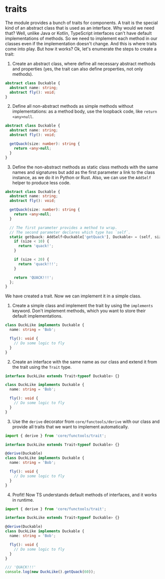 # traits

The module provides a bunch of traits for components. A trait is the special kind of an abstract class that is used as an interface.
Why would we need that? Well, unlike Java or Kotlin, TypeScript interfaces can't have default implementations of methods.
So we need to implement each method in our classes even if the implementation doesn't change.
And this is where traits come into play. But how it works? Ok, let's enumerate the steps to create a trait:

1. Create an abstract class, where define all necessary abstract methods and properties (yes, the trait can also define properties,
   not only methods).

  ```typescript
  abstract class Duckable {
    abstract name: string;
    abstract fly(): void;
  }
  ```

2. Define all non-abstract methods as simple methods without implementations: as a method body, use the loopback code,
   like `return <any>null`.

  ```typescript
  abstract class Duckable {
    abstract name: string;
    abstract fly(): void;

    getQuack(size: number): string {
      return <any>null;
    }
  }
  ```

3. Define the non-abstract methods as static class methods with the same names and signatures but add as the first parameter
   a link to the class instance, as we do it in Python or Rust. Also, we can use the `AddSelf` helper to produce less code.

  ```typescript
  abstract class Duckable {
    abstract name: string;
    abstract fly(): void;

    getQuack(size: number): string {
      return <any>null;
    }

    // The first parameter provides a method to wrap.
    // The second parameter declares which type has `self`.
    static getQuack: AddSelf<Duckable['getQuack'], Duckable> = (self, size) => {
      if (size < 10) {
        return 'quack!';
      }

      if (size < 20) {
        return 'quack!!!';
      }

      return 'QUACK!!!';
    };
  }
  ```

We have created a trait. Now we can implement it in a simple class.

1. Create a simple class and implement the trait by using the `implements` keyword.
   Don't implement methods, which you want to store their default implementations.

  ```typescript
  class DuckLike implements Duckable {
    name: string = 'Bob';

    fly(): void {
      // Do some logic to fly
    }
  }
  ```

2. Create an interface with the same name as our class and extend it from the trait using the `Trait` type.

  ```typescript
  interface DuckLike extends Trait<typeof Duckable> {}

  class DuckLike implements Duckable {
    name: string = 'Bob';

    fly(): void {
      // Do some logic to fly
    }
  }
  ```

3. Use the `derive` decorator from `core/functools/derive` with our class and provide all traits that we want to implement automatically.

  ```typescript
  import { derive } from 'core/functools/trait';

  interface DuckLike extends Trait<typeof Duckable> {}

  @derive(Duckable)
  class DuckLike implements Duckable {
    name: string = 'Bob';

    fly(): void {
      // Do some logic to fly
    }
  }
  ```

4. Profit! Now TS understands default methods of interfaces, and it works in runtime.

  ```typescript
  import { derive } from 'core/functools/trait';

  interface DuckLike extends Trait<typeof Duckable> {}

  @derive(Duckable)
  class DuckLike implements Duckable {
    name: string = 'Bob';

    fly(): void {
      // Do some logic to fly
    }
  }

  /// 'QUACK!!!'
  console.log(new DuckLike().getQuack(60));
  ```
